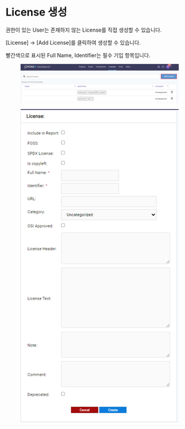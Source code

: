 # License 생성

권한이 있는 User는 존재하지 않는 License를 직접 생성할 수 있습니다.

\[License] -> \[Add License]를 클릭하여 생성할 수 있습니다.

빨간색으로 표시된 Full Name, Identifier는 필수 기입 항목입니다.

<figure><img src="../../../.gitbook/assets/image (21).png" alt=""><figcaption></figcaption></figure>

<figure><img src="../../../.gitbook/assets/image (174).png" alt=""><figcaption></figcaption></figure>

